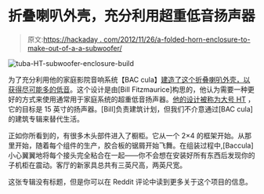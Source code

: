 # 折叠喇叭外壳，充分利用超重低音扬声器

> 原文:[https://hackaday . com/2012/11/26/a-folded-horn-enclosure-to-make-out-of-a-a-subwoofer/](https://hackaday.com/2012/11/26/a-folded-horn-enclosure-to-make-the-most-out-of-a-subwoofer/)

![](../Images/37a5b50c09a0afe5a10cbb93d660f9b6.png "tuba-HT-subwoofer-enclosure-build")

为了充分利用他的家庭影院音响系统【BAC cula】[建造了这个折叠喇叭外壳，以获得尽可能多的低音](http://imgur.com/a/wLiKK)。这个设计是由[Bill Fitzmaurice]构思的，他认为需要一种更好的方式来使用通常用于家庭系统的超重低音扬声器。[他的设计被称为大号 HT](http://www.billfitzmaurice.com/THT.html) ，它的目标是 15 英寸的扬声器。[Bill]负责建筑计划，但我们不介意通过[BAC cula]的建筑专辑来替代生活。

正如你所看到的，有很多木头部件进入了橱柜。它从一个 2×4 的框架开始。从那里开始，随着每个组件的生产，胶合板的锯屑开始飞舞。在组装过程中,[Baccula]小心翼翼地将每个接头完全粘合在一起——你不会想在安装好所有东西后发现你的子机柜在震动。客厅的新家具总共有三英尺高，两英尺宽。

这张专辑没有标题，但是你可以在 Reddit 评论中读到更多关于这个项目的信息。